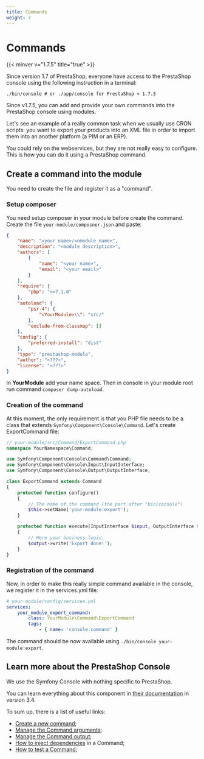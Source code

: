 ```yaml
---
title: Commands
weight: 7
---
```


# Commands
{{< minver v="1.7.5" title="true" >}}

Since version 1.7 of PrestaShop, everyone have access to the PrestaShop console using the following instruction in a terminal:

``
./bin/console # or ./app/console for PrestaShop < 1.7.3
``

Since v1.7.5, you can add and provide your own commands into the PrestaShop console using modules.

Let's see an example of a really common task when we usually use CRON scripts: you want to export your products into an XML file in order to import them into an another platform (a PIM or an ERP).

You could rely on the webservices, but they are not really easy to configure. This is how you can do it using a PrestaShop command.

## Create a command into the module

You need to create the file and register it as a "command".

### Setup composer

You need setup composer in your module before create the command.
Create the file `your-module/composner.json` and paste:  
```json
{
    "name": "<your name>/<nmodule name>",
    "description": "<module description>",
    "authors": [
        {
            "name": "<your name>",
            "email": "<your email>"
        }
    ],
    "require": {
        "php": ">=7.1.0"
    },
    "autoload": {
        "psr-4": {
            "<YourModule>\\": "src/"
        },
        "exclude-from-classmap": []
    },
    "config": {
        "preferred-install": "dist"
    },
    "type": "prestashop-module",
    "author": "<???>",
    "license": "<???>"
}
```
In __YourModule__ add your name space. Then in console in your module root run command `composer dump-autoload`.

### Creation of the command

At this moment, the only requirement is that you PHP file needs to be a class that extends `Symfony\Component\Console\Command`. Let's create ExportCommand file:

```php
// your-module/src/Command/ExportCommand.php
namespace YourNamespace\Command;

use Symfony\Component\Console\Command\Command;
use Symfony\Component\Console\Input\InputInterface;
use Symfony\Component\Console\Output\OutputInterface;

class ExportCommand extends Command
{
    protected function configure()
    {
        // The name of the command (the part after "bin/console")
        $this->setName('your-module:export');
    }

    protected function execute(InputInterface $input, OutputInterface $output)
    {
        // Here your business logic.
        $output->write('Export done!');
    }
}
```

### Registration of the command

Now, in order to make this really simple command available in the console, we register it in the services.yml file:

```yaml
# your-module/config/services.yml
services:
    your_module_export_command:
        class: YourModule\Command\ExportCommand
        tags:
            - { name: 'console.command' }
```

The command should be now available using `./bin/console your-module:export`.

## Learn more about the PrestaShop Console

We use the Symfony Console with nothing specific to PrestaShop.

You can learn everything about this component in [their documentation](https://symfony.com/doc/3.4/console.html) in version 3.4.

To sum up, there is a list of useful links:

* [Create a new command](https://symfony.com/doc/3.4/console.html#creating-a-command);
* [Manage the Command arguments](https://symfony.com/doc/3.4/console/input.html);
* [Manage the Command output](https://symfony.com/doc/3.4/console/style.html);
* [How to inject dependencies](https://symfony.com/doc/3.4/console.html#getting-services-from-the-service-container) in a Command;
* [How to test a Command](https://symfony.com/doc/3.4/console.html#testing-commands);
